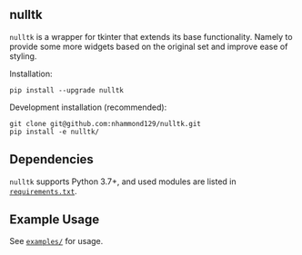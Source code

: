 nulltk
----
`nulltk` is a wrapper for tkinter that extends its base functionality.
Namely to provide some more widgets based on the original set and improve ease of styling.

Installation:
```
pip install --upgrade nulltk
```

Development installation (recommended):
```
git clone git@github.com:nhammond129/nulltk.git
pip install -e nulltk/
```


Dependencies
----
`nulltk` supports Python 3.7+, and used modules are listed in [`requirements.txt`](requirements.txt).

Example Usage
----
See [`examples/`](examples) for usage.
